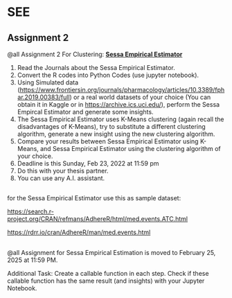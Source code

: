 # SEE

## Assignment 2

@all Assignment 2 For Clustering: <ins>**Sessa Empirical Estimator**</ins>

1. Read the Journals about the Sessa Empirical Estimator.
2. Convert the R codes into Python Codes (use jupyter notebook).
3. Using Simulated data (https://www.frontiersin.org/journals/pharmacology/articles/10.3389/fphar.2019.00383/full) or a real world datasets of your choice (You can obtain it in Kaggle or in https://archive.ics.uci.edu/), perform the Sessa Empircal Estimator and generate some insights.
4. The Sessa Empirical Estimator uses K-Means clustering (again recall the disadvantages of K-Means), try to substitute a different clustering algorithm, generate a new insight using the new clustering algorithm.
5. Compare your results between Sessa Empirical Estimator using K-Means, and Sessa Empirical Estimator using the clustering algorithm of your choice.
6. Deadline is this Sunday, Feb 23, 2022 at 11:59 pm
7. Do this with your thesis partner.
8. You can use any A.I. assistant.

##

for the Sessa Empirical Estimator use this as sample dataset:

https://search.r-project.org/CRAN/refmans/AdhereR/html/med.events.ATC.html

https://rdrr.io/cran/AdhereR/man/med.events.html

##

@all Assignment for Sessa Empirical Estimation is moved to February 25, 2025 at 11:59 PM.

Additional Task: Create a callable function in each step. Check if these callable function has the same result (and insights) with your Jupyter Notebook.
